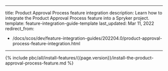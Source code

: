   
---
title: Product Approval Process feature integration
description: Learn how to integrate the Product Approval Process feature into a Spryker project.
template: feature-integration-guide-template
last_updated: Mar 11, 2022
redirect_from:
  - /docs/scos/dev/feature-integration-guides/202204.0/product-approval-process-feature-integration.html
---

{% include pbc/all/install-features/{{page.version}}/install-the-product-approval-process-feature.md %} <!-- To edit, see /_includes/pbc/all/install-features/202204.0/install-the-product-approval-process-feature.md -->
